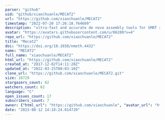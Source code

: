 ```yaml
---
parser: "github"
uid: "github/xiaochuanle/MECAT2"
url: "https://github.com/xiaochuanle/MECAT2"
timestamp: "2022-07-20 17:26:18.764689"
description: "ultra-fast and accurate de novo assembly tools for SMRT reads"
avatar: "https://avatars.githubusercontent.com/u/86280?v=4"
repo_url: "https://github.com/xiaochuanle/MECAT2"
title: "Mecat2"
doi: "https://doi.org/10.1038/nmeth.4432"
name: "MECAT2"
full_name: "xiaochuanle/MECAT2"
html_url: "https://github.com/xiaochuanle/MECAT2"
created_at: "2017-12-02T14:11:28Z"
updated_at: "2022-03-25T00:03:10Z"
clone_url: "https://github.com/xiaochuanle/MECAT2.git"
size: 16729
stargazers_count: 62
watchers_count: 62
language: "C"
open_issues_count: 17
subscribers_count: 7
owner: {"html_url": "https://github.com/xiaochuanle", "avatar_url": "https://avatars.githubusercontent.com/u/86280?v=4", "login": "xiaochuanle", "type": "User"}
date: "2023-08-12 14:18:24.014720"
---
```

